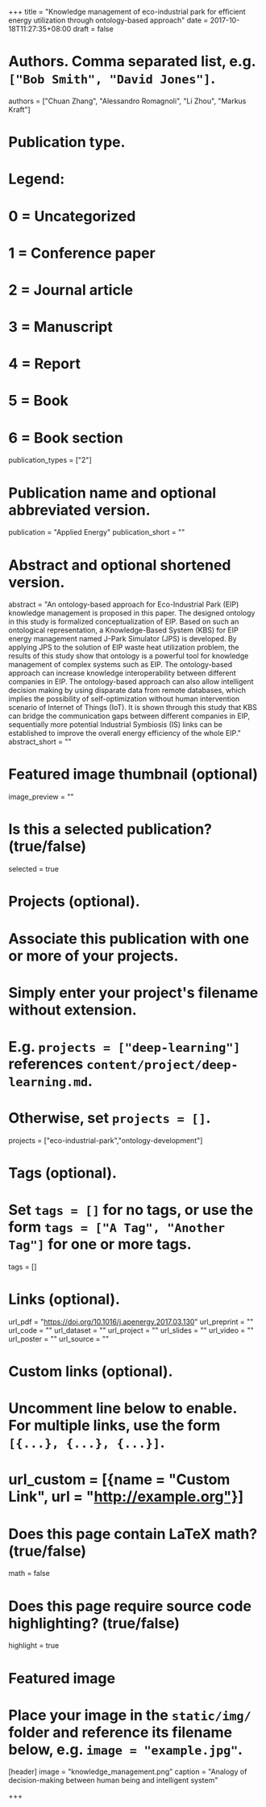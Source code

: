 +++
title = "Knowledge management of eco-industrial park for efficient energy utilization through ontology-based approach"
date = 2017-10-18T11:27:35+08:00
draft = false

# Authors. Comma separated list, e.g. `["Bob Smith", "David Jones"]`.
authors = ["Chuan Zhang", "Alessandro Romagnoli", "Li Zhou", "Markus Kraft"]

# Publication type.
# Legend:
# 0 = Uncategorized
# 1 = Conference paper
# 2 = Journal article
# 3 = Manuscript
# 4 = Report
# 5 = Book
# 6 = Book section
publication_types = ["2"]

# Publication name and optional abbreviated version.
publication = "Applied Energy"
publication_short = ""

# Abstract and optional shortened version.
abstract = "An ontology-based approach for Eco-Industrial Park (EIP) knowledge management is proposed in this paper. The designed ontology in this study is formalized conceptualization of EIP. Based on such an ontological representation, a Knowledge-Based System (KBS) for EIP energy management named J-Park Simulator (JPS) is developed. By applying JPS to the solution of EIP waste heat utilization problem, the results of this study show that ontology is a powerful tool for knowledge management of complex systems such as EIP. The ontology-based approach can increase knowledge interoperability between different companies in EIP. The ontology-based approach can also allow intelligent decision making by using disparate data from remote databases, which implies the possibility of self-optimization without human intervention scenario of Internet of Things (IoT). It is shown through this study that KBS can bridge the communication gaps between different companies in EIP, sequentially more potential Industrial Symbiosis (IS) links can be established to improve the overall energy efficiency of the whole EIP."
abstract_short = ""

# Featured image thumbnail (optional)
image_preview = ""

# Is this a selected publication? (true/false)
selected = true

# Projects (optional).
#   Associate this publication with one or more of your projects.
#   Simply enter your project's filename without extension.
#   E.g. `projects = ["deep-learning"]` references `content/project/deep-learning.md`.
#   Otherwise, set `projects = []`.
projects = ["eco-industrial-park","ontology-development"]

# Tags (optional).
#   Set `tags = []` for no tags, or use the form `tags = ["A Tag", "Another Tag"]` for one or more tags.
tags = []

# Links (optional).
url_pdf = "https://doi.org/10.1016/j.apenergy.2017.03.130"
url_preprint = ""
url_code = ""
url_dataset = ""
url_project = ""
url_slides = ""
url_video = ""
url_poster = ""
url_source = ""

# Custom links (optional).
#   Uncomment line below to enable. For multiple links, use the form `[{...}, {...}, {...}]`.
# url_custom = [{name = "Custom Link", url = "http://example.org"}]

# Does this page contain LaTeX math? (true/false)
math = false

# Does this page require source code highlighting? (true/false)
highlight = true

# Featured image
# Place your image in the `static/img/` folder and reference its filename below, e.g. `image = "example.jpg"`.
[header]
image = "knowledge_management.png"
caption = "Analogy of decision-making between human being and intelligent system"

+++
